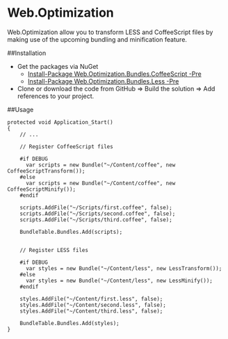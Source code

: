 Web.Optimization
================

Web.Optimization allow you to transform LESS and CoffeeScript files by making use of the upcoming bundling and minification feature.

##Installation

* Get the packages via NuGet
  * [Install-Package Web.Optimization.Bundles.CoffeeScript -Pre](https://nuget.org/packages/Web.Optimization.Bundles.CoffeeScript)
  * [Install-Package Web.Optimization.Bundles.Less -Pre](https://nuget.org/packages/Web.Optimization.Bundles.Less)
* Clone or download the code from GitHub => Build the solution => Add references to your project.

##Usage

	protected void Application_Start()
	{
		// ...
		
		// Register CoffeeScript files
		
		#if DEBUG
		  var scripts = new Bundle("~/Content/coffee", new CoffeeScriptTransform());
		#else
		  var scripts = new Bundle("~/Content/coffee", new CoffeeScriptMinify());
		#endif
	
		scripts.AddFile("~/Scripts/first.coffee", false);
		scripts.AddFile("~/Scripts/second.coffee", false);
		scripts.AddFile("~/Scripts/third.coffee", false);
	
		BundleTable.Bundles.Add(scripts);
		
		
		// Register LESS files
		
	    #if DEBUG
	      var styles = new Bundle("~/Content/less", new LessTransform());
	    #else
	      var styles = new Bundle("~/Content/less", new LessMinify());
	    #endif
	    
		styles.AddFile("~/Content/first.less", false);
	    styles.AddFile("~/Content/second.less", false);
	    styles.AddFile("~/Content/third.less", false);
	
	    BundleTable.Bundles.Add(styles);
	}